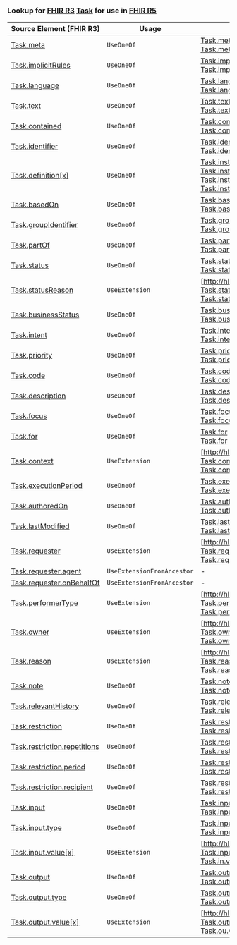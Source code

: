 ### Lookup for [FHIR R3](https://hl7.org/fhir/STU3/) [Task](https://hl7.org/fhir/STU3/Task.html) for use in [FHIR R5](https://hl7.org/fhir/R5/)

| Source Element (FHIR R3) | Usage | Target |
| -------------- | ----- | ------ |
| [Task.meta](https://hl7.org/fhir/STU3/Task.html#resource) | `UseOneOf` | [Task.meta](https://hl7.org/fhir/R5/Task.html#resource)<br />[Task.meta](https://hl7.org/fhir/R5/Task.html#resource) |
| [Task.implicitRules](https://hl7.org/fhir/STU3/Task.html#resource) | `UseOneOf` | [Task.implicitRules](https://hl7.org/fhir/R5/Task.html#resource)<br />[Task.implicitRules](https://hl7.org/fhir/R5/Task.html#resource) |
| [Task.language](https://hl7.org/fhir/STU3/Task.html#resource) | `UseOneOf` | [Task.language](https://hl7.org/fhir/R5/Task.html#resource)<br />[Task.language](https://hl7.org/fhir/R5/Task.html#resource) |
| [Task.text](https://hl7.org/fhir/STU3/Task.html#resource) | `UseOneOf` | [Task.text](https://hl7.org/fhir/R5/Task.html#resource)<br />[Task.text](https://hl7.org/fhir/R5/Task.html#resource) |
| [Task.contained](https://hl7.org/fhir/STU3/Task.html#resource) | `UseOneOf` | [Task.contained](https://hl7.org/fhir/R5/Task.html#resource)<br />[Task.contained](https://hl7.org/fhir/R5/Task.html#resource) |
| [Task.identifier](https://hl7.org/fhir/STU3/Task.html#resource) | `UseOneOf` | [Task.identifier](https://hl7.org/fhir/R5/Task.html#resource)<br />[Task.identifier](https://hl7.org/fhir/R5/Task.html#resource) |
| [Task.definition[x]](https://hl7.org/fhir/STU3/Task.html#resource) | `UseOneOf` | [Task.instantiatesCanonical](https://hl7.org/fhir/R5/Task.html#resource)<br />[Task.instantiatesUri](https://hl7.org/fhir/R5/Task.html#resource)<br />[Task.instantiatesCanonical](https://hl7.org/fhir/R5/Task.html#resource)<br />[Task.instantiatesUri](https://hl7.org/fhir/R5/Task.html#resource) |
| [Task.basedOn](https://hl7.org/fhir/STU3/Task.html#resource) | `UseOneOf` | [Task.basedOn](https://hl7.org/fhir/R5/Task.html#resource)<br />[Task.basedOn](https://hl7.org/fhir/R5/Task.html#resource) |
| [Task.groupIdentifier](https://hl7.org/fhir/STU3/Task.html#resource) | `UseOneOf` | [Task.groupIdentifier](https://hl7.org/fhir/R5/Task.html#resource)<br />[Task.groupIdentifier](https://hl7.org/fhir/R5/Task.html#resource) |
| [Task.partOf](https://hl7.org/fhir/STU3/Task.html#resource) | `UseOneOf` | [Task.partOf](https://hl7.org/fhir/R5/Task.html#resource)<br />[Task.partOf](https://hl7.org/fhir/R5/Task.html#resource) |
| [Task.status](https://hl7.org/fhir/STU3/Task.html#resource) | `UseOneOf` | [Task.status](https://hl7.org/fhir/R5/Task.html#resource)<br />[Task.status](https://hl7.org/fhir/R5/Task.html#resource) |
| [Task.statusReason](https://hl7.org/fhir/STU3/Task.html#resource) | `UseExtension` | [http://hl7.org/fhir/3.0/StructureDefinition/extension-Task.statusReason](StructureDefinition-ext-R3-Task.statusReason.html) |
| [Task.businessStatus](https://hl7.org/fhir/STU3/Task.html#resource) | `UseOneOf` | [Task.businessStatus](https://hl7.org/fhir/R5/Task.html#resource)<br />[Task.businessStatus](https://hl7.org/fhir/R5/Task.html#resource) |
| [Task.intent](https://hl7.org/fhir/STU3/Task.html#resource) | `UseOneOf` | [Task.intent](https://hl7.org/fhir/R5/Task.html#resource)<br />[Task.intent](https://hl7.org/fhir/R5/Task.html#resource) |
| [Task.priority](https://hl7.org/fhir/STU3/Task.html#resource) | `UseOneOf` | [Task.priority](https://hl7.org/fhir/R5/Task.html#resource)<br />[Task.priority](https://hl7.org/fhir/R5/Task.html#resource) |
| [Task.code](https://hl7.org/fhir/STU3/Task.html#resource) | `UseOneOf` | [Task.code](https://hl7.org/fhir/R5/Task.html#resource)<br />[Task.code](https://hl7.org/fhir/R5/Task.html#resource) |
| [Task.description](https://hl7.org/fhir/STU3/Task.html#resource) | `UseOneOf` | [Task.description](https://hl7.org/fhir/R5/Task.html#resource)<br />[Task.description](https://hl7.org/fhir/R5/Task.html#resource) |
| [Task.focus](https://hl7.org/fhir/STU3/Task.html#resource) | `UseOneOf` | [Task.focus](https://hl7.org/fhir/R5/Task.html#resource)<br />[Task.focus](https://hl7.org/fhir/R5/Task.html#resource) |
| [Task.for](https://hl7.org/fhir/STU3/Task.html#resource) | `UseOneOf` | [Task.for](https://hl7.org/fhir/R5/Task.html#resource)<br />[Task.for](https://hl7.org/fhir/R5/Task.html#resource) |
| [Task.context](https://hl7.org/fhir/STU3/Task.html#resource) | `UseExtension` | [http://hl7.org/fhir/3.0/StructureDefinition/extension-Task.context](StructureDefinition-ext-R3-Task.context.html) |
| [Task.executionPeriod](https://hl7.org/fhir/STU3/Task.html#resource) | `UseOneOf` | [Task.executionPeriod](https://hl7.org/fhir/R5/Task.html#resource)<br />[Task.executionPeriod](https://hl7.org/fhir/R5/Task.html#resource) |
| [Task.authoredOn](https://hl7.org/fhir/STU3/Task.html#resource) | `UseOneOf` | [Task.authoredOn](https://hl7.org/fhir/R5/Task.html#resource)<br />[Task.authoredOn](https://hl7.org/fhir/R5/Task.html#resource) |
| [Task.lastModified](https://hl7.org/fhir/STU3/Task.html#resource) | `UseOneOf` | [Task.lastModified](https://hl7.org/fhir/R5/Task.html#resource)<br />[Task.lastModified](https://hl7.org/fhir/R5/Task.html#resource) |
| [Task.requester](https://hl7.org/fhir/STU3/Task.html#resource) | `UseExtension` | [http://hl7.org/fhir/3.0/StructureDefinition/extension-Task.requester](StructureDefinition-ext-R3-Task.requester.html) |
| [Task.requester.agent](https://hl7.org/fhir/STU3/Task.html#resource) | `UseExtensionFromAncestor` | - |
| [Task.requester.onBehalfOf](https://hl7.org/fhir/STU3/Task.html#resource) | `UseExtensionFromAncestor` | - |
| [Task.performerType](https://hl7.org/fhir/STU3/Task.html#resource) | `UseExtension` | [http://hl7.org/fhir/3.0/StructureDefinition/extension-Task.performerType](StructureDefinition-ext-R3-Task.performerType.html) |
| [Task.owner](https://hl7.org/fhir/STU3/Task.html#resource) | `UseExtension` | [http://hl7.org/fhir/3.0/StructureDefinition/extension-Task.owner](StructureDefinition-ext-R3-Task.owner.html) |
| [Task.reason](https://hl7.org/fhir/STU3/Task.html#resource) | `UseExtension` | [http://hl7.org/fhir/3.0/StructureDefinition/extension-Task.reason](StructureDefinition-ext-R3-Task.reason.html) |
| [Task.note](https://hl7.org/fhir/STU3/Task.html#resource) | `UseOneOf` | [Task.note](https://hl7.org/fhir/R5/Task.html#resource)<br />[Task.note](https://hl7.org/fhir/R5/Task.html#resource) |
| [Task.relevantHistory](https://hl7.org/fhir/STU3/Task.html#resource) | `UseOneOf` | [Task.relevantHistory](https://hl7.org/fhir/R5/Task.html#resource)<br />[Task.relevantHistory](https://hl7.org/fhir/R5/Task.html#resource) |
| [Task.restriction](https://hl7.org/fhir/STU3/Task.html#resource) | `UseOneOf` | [Task.restriction](https://hl7.org/fhir/R5/Task.html#resource)<br />[Task.restriction](https://hl7.org/fhir/R5/Task.html#resource) |
| [Task.restriction.repetitions](https://hl7.org/fhir/STU3/Task.html#resource) | `UseOneOf` | [Task.restriction.repetitions](https://hl7.org/fhir/R5/Task.html#resource)<br />[Task.restriction.repetitions](https://hl7.org/fhir/R5/Task.html#resource) |
| [Task.restriction.period](https://hl7.org/fhir/STU3/Task.html#resource) | `UseOneOf` | [Task.restriction.period](https://hl7.org/fhir/R5/Task.html#resource)<br />[Task.restriction.period](https://hl7.org/fhir/R5/Task.html#resource) |
| [Task.restriction.recipient](https://hl7.org/fhir/STU3/Task.html#resource) | `UseOneOf` | [Task.restriction.recipient](https://hl7.org/fhir/R5/Task.html#resource)<br />[Task.restriction.recipient](https://hl7.org/fhir/R5/Task.html#resource) |
| [Task.input](https://hl7.org/fhir/STU3/Task.html#resource) | `UseOneOf` | [Task.input](https://hl7.org/fhir/R5/Task.html#resource)<br />[Task.input](https://hl7.org/fhir/R5/Task.html#resource) |
| [Task.input.type](https://hl7.org/fhir/STU3/Task.html#resource) | `UseOneOf` | [Task.input.type](https://hl7.org/fhir/R5/Task.html#resource)<br />[Task.input.type](https://hl7.org/fhir/R5/Task.html#resource) |
| [Task.input.value[x]](https://hl7.org/fhir/STU3/Task.html#resource) | `UseExtension` | [http://hl7.org/fhir/3.0/StructureDefinition/extension-Task.input.value](StructureDefinition-ext-R3-Task.in.value.html) |
| [Task.output](https://hl7.org/fhir/STU3/Task.html#resource) | `UseOneOf` | [Task.output](https://hl7.org/fhir/R5/Task.html#resource)<br />[Task.output](https://hl7.org/fhir/R5/Task.html#resource) |
| [Task.output.type](https://hl7.org/fhir/STU3/Task.html#resource) | `UseOneOf` | [Task.output.type](https://hl7.org/fhir/R5/Task.html#resource)<br />[Task.output.type](https://hl7.org/fhir/R5/Task.html#resource) |
| [Task.output.value[x]](https://hl7.org/fhir/STU3/Task.html#resource) | `UseExtension` | [http://hl7.org/fhir/3.0/StructureDefinition/extension-Task.output.value](StructureDefinition-ext-R3-Task.ou.value.html) |
